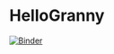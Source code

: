 # HelloGranny
[![Binder](http://mybinder.org/badge.svg)](http://mybinder.org:/repo/iwouldnot/hellogranny)
